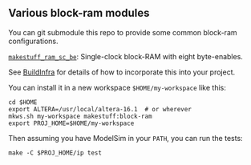 ## Various block-ram modules
You can git submodule this repo to provide some common block-ram configurations.

[`makestuff_ram_sc_be`](ram_sc_be.sv): Single-clock block-RAM with eight byte-enables.

See [BuildInfra](https://github.com/makestuff/ws-tools/blob/master/README.md) for details of how to incorporate this into your project.

You can install it in a new workspace `$HOME/my-workspace` like this:

    cd $HOME
    export ALTERA=/usr/local/altera-16.1  # or wherever
    mkws.sh my-workspace makestuff:block-ram
    export PROJ_HOME=$HOME/my-workspace

Then assuming you have ModelSim in your `PATH`, you can run the tests:

    make -C $PROJ_HOME/ip test

